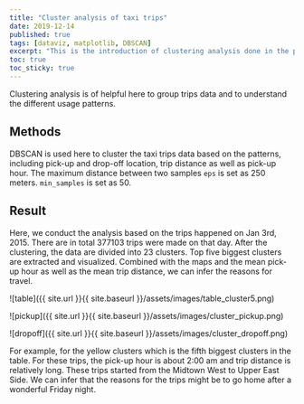 ```yaml
---
title: "Cluster analysis of taxi trips"
date: 2019-12-14
published: true
tags: [dataviz, matplotlib, DBSCAN]
excerpt: "This is the introduction of clustering analysis done in the project."
toc: true
toc_sticky: true
---
```


Clustering analysis is of helpful here to group trips data and to understand the different usage patterns. 

## Methods

DBSCAN is used here to cluster the taxi trips data based on the patterns, including pick-up and drop-off location, trip distance as well as pick-up hour. The maximum distance between two samples `eps` is set as 250 meters. `min_samples` is set as 50.

## Result

Here, we conduct the analysis based on the trips happened on Jan 3rd, 2015. There are in total 377103 trips were made on that day. After the clustering, the data are divided into 23 clusters. Top five biggest clusters are extracted and visualized. Combined with the maps and the mean pick-up hour as well as the mean trip distance, we can infer the reasons for travel.

![table]({{ site.url }}{{ site.baseurl }}/assets/images/table_cluster5.png)

![pickup]({{ site.url }}{{ site.baseurl }}/assets/images/cluster_pickup.png)

![dropoff]({{ site.url }}{{ site.baseurl }}/assets/images/cluster_dropoff.png)

For example, for the yellow clusters which is the fifth biggest clusters in the table. For these trips, the pick-up hour is about 2:00 am and trip distance is relatively long. These trips started from the Midtown West to Upper East Side. We can infer that the reasons for the trips might be to go home after a wonderful Friday night.
